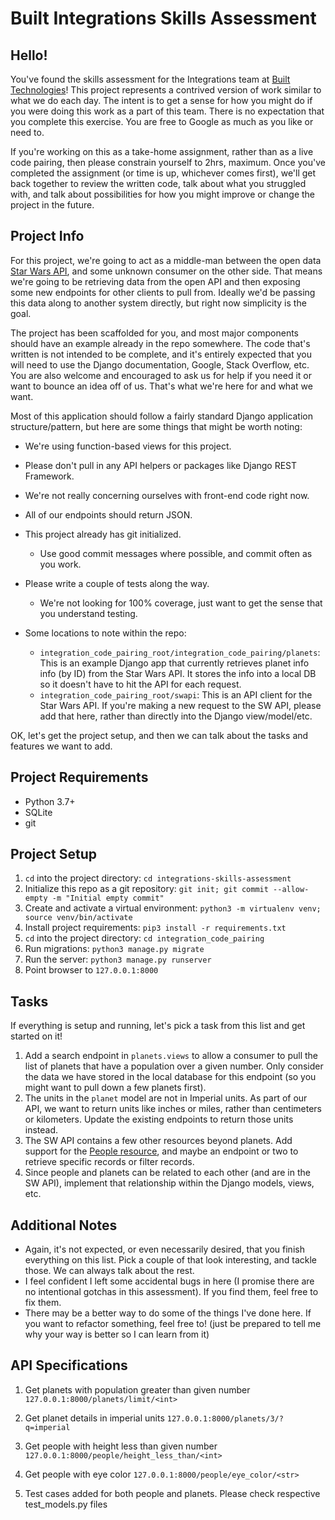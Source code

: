 # Built Integrations Skills Assessment

## Hello!

You've found the skills assessment for the Integrations team at [Built Technologies](https://getbuilt.com/)!
This project represents a contrived version of work similar to what we do each day.
The intent is to get a sense for how you might do if you were doing this work as a part of this team.
There is no expectation that you complete this exercise.
You are free to Google as much as you like or need to.

If you're working on this as a take-home assignment, rather than as a live code pairing, then please constrain yourself to 2hrs, maximum.
Once you've completed the assignment (or time is up, whichever comes first), we'll get back together to review the written code, talk about what you struggled with, and talk about possibilities for how you might improve or change the project in the future.


## Project Info

For this project, we're going to act as a middle-man between the open data [Star Wars API](https://swapi.dev/), and some unknown consumer on the other side. That means we're going to be retrieving data from the open API and then exposing some new endpoints for other clients to pull from. Ideally we'd be passing this data along to another system directly, but right now simplicity is the goal.

The project has been scaffolded for you, and most major components should have an example already in the repo somewhere. The code that's written is not intended to be complete, and it's entirely expected that you will need to use the Django documentation, Google, Stack Overflow, etc. You are also welcome and encouraged to ask us for help if you need it or want to bounce an idea off of us. That's what we're here for and what we want.

Most of this application should follow a fairly standard Django application structure/pattern, but here are some things that might be worth noting:

* We're using function-based views for this project.
* Please don't pull in any API helpers or packages like Django REST Framework.
* We're not really concerning ourselves with front-end code right now.
* All of our endpoints should return JSON.
* This project already has git initialized.
    * Use good commit messages where possible, and commit often as you work.

* Please write a couple of tests along the way.
    * We're not looking for 100% coverage, just want to get the sense that you understand testing.

* Some locations to note within the repo:

    * `integration_code_pairing_root/integration_code_pairing/planets`: This is an example Django app that currently retrieves planet info info (by ID) from the Star Wars API. It stores the info into a local DB so it doesn't have to hit the API for each request.
    * `integration_code_pairing_root/swapi`: This is an API client for the Star Wars API. If you're making a new request to the SW API, please add that here, rather than directly into the Django view/model/etc.

OK, let's get the project setup, and then we can talk about the tasks and features we want to add.

## Project Requirements

* Python 3.7+
* SQLite
* git


## Project Setup 

1. `cd` into the project directory: `cd integrations-skills-assessment`
2. Initialize this repo as a git repository: `git init; git commit --allow-empty -m "Initial empty commit"`
3. Create and activate a virtual environment: `python3 -m virtualenv venv; source venv/bin/activate`
4. Install project requirements: `pip3 install -r requirements.txt`
5. `cd` into the project directory: `cd integration_code_pairing`
6. Run migrations: `python3 manage.py migrate`
7. Run the server: `python3 manage.py runserver`
8. Point browser to `127.0.0.1:8000`


## Tasks

If everything is setup and running, let's pick a task from this list and get started on it!


1. Add a search endpoint in `planets.views` to allow a consumer to pull the list of planets that have a population over a given number. Only consider the data we have stored in the local database for this endpoint (so you might want to pull down a few planets first).
2. The units in the `planet` model are not in Imperial units. As part of our API, we want to return units like inches or miles, rather than centimeters or kilometers. Update the existing endpoints to return those units instead. 
3. The SW API contains a few other resources beyond planets. Add support for the [People resource](https://swapi.dev/documentation#people), and maybe an endpoint or two to retrieve specific records or filter records.
4. Since people and planets can be related to each other (and are in the SW API), implement that relationship within the Django models, views, etc.

## Additional Notes
* Again, it's not expected, or even necessarily desired, that you finish everything on this list. Pick a couple of that look interesting, and tackle those. We can always talk about the rest.
* I feel confident I left some accidental bugs in here (I promise there are no intentional gotchas in this assessment). If you find them, feel free to fix them.
* There may be a better way to do some of the things I've done here. If you want to refactor something, feel free to! (just be prepared to tell me why your way is better so I can learn from it)


## API Specifications
1. Get planets with population greater than given number
```127.0.0.1:8000/planets/limit/<int>```

2. Get planet details in imperial units
```127.0.0.1:8000/planets/3/?q=imperial```

3. Get people with height less than given number
```127.0.0.1:8000/people/height_less_than/<int>```

4. Get people with eye color
```127.0.0.1:8000/people/eye_color/<str>```

5. Test cases added for both people and planets. Please check respective test_models.py files
